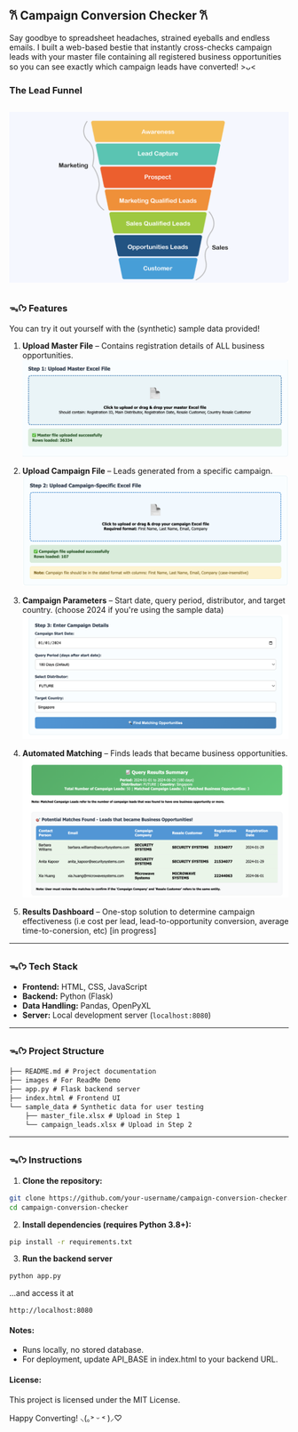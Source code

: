 ## 𐙚 Campaign Conversion Checker 𐙚 
Say goodbye to spreadsheet headaches, strained eyeballs and endless emails. I built a web-based bestie that instantly cross-checks campaign leads with your master file containing all registered business opportunities so you can see exactly which campaign leads have converted! >ᴗ<

### The Lead Funnel 
![lead funnel image](/images/lead-funnel.png)
---

### ᯓᡣ𐭩 Features 
You can try it out yourself with the (synthetic) sample data provided! 

1. **Upload Master File** – Contains registration details of ALL business opportunities.
![image of step1](/images/step_1.png)

2. **Upload Campaign File** – Leads generated from a specific campaign.
![image of step2](/images/step_2.png)

3. **Campaign Parameters** – Start date, query period, distributor, and target country. (choose 2024 if you're using the sample data)
![image of step3](/images/step_3.png)

4. **Automated Matching** – Finds leads that became business opportunities.
![image of results](/images/matches.png)

5. **Results Dashboard** – One-stop solution to determine campaign effectiveness (i.e cost per lead, lead-to-opportunity conversion, average time-to-conersion, etc) [in progress]


---

### ᯓᡣ𐭩 Tech Stack 

- **Frontend:** HTML, CSS, JavaScript  
- **Backend:** Python (Flask)  
- **Data Handling:** Pandas, OpenPyXL  
- **Server:** Local development server (`localhost:8080`)

---

### ᯓᡣ𐭩 Project Structure
```
├── README.md # Project documentation
├── images # For ReadMe Demo
├── app.py # Flask backend server
├── index.html # Frontend UI
└── sample_data # Synthetic data for user testing
    ├── master_file.xlsx # Upload in Step 1
    └── campaign_leads.xlsx # Upload in Step 2
```


---

### ᯓᡣ𐭩 Instructions 

1. **Clone the repository:**
```bash
git clone https://github.com/your-username/campaign-conversion-checker.git
cd campaign-conversion-checker
```

2. **Install dependencies (requires Python 3.8+):**
```bash
pip install -r requirements.txt
```

3. **Run the backend server**
```bash
python app.py
```
...and access it at 
```arduino
http://localhost:8080
```

#### Notes:
- Runs locally, no stored database. <br>
- For deployment, update API_BASE in index.html to your backend URL.<br>


#### License: 
This project is licensed under the MIT License.


Happy Converting! ⸜(｡˃ ᵕ ˂ )⸝♡
